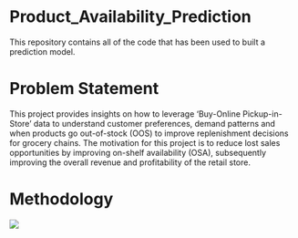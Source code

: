# Product_Availability_Prediction

This repository contains all of the code that has been used to built a prediction model.

# Problem Statement

This project provides insights on how to leverage ‘Buy-Online Pickup-in-Store’ data to understand customer preferences, demand patterns and when products go out-of-stock (OOS) to improve replenishment decisions for grocery chains. The motivation for this project is to reduce lost sales opportunities by improving on-shelf availability (OSA), subsequently improving the overall revenue and profitability of the retail store.

# Methodology

![](https://i.imgur.com/YWv7Pq1.png)

